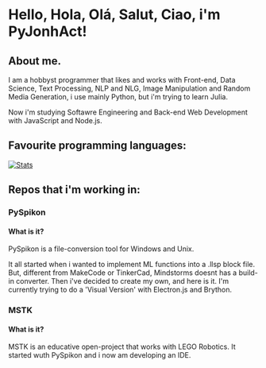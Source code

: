 # Hello, Hola, Olá, Salut, Ciao, i'm PyJonhAct!
## About me.

I am a hobbyst programmer that likes and works with Front-end, Data Science, Text Processing, NLP and NLG, Image Manipulation and Random Media Generation, i use mainly Python, but i'm trying to learn Julia. 

Now i'm studying Softawre Engineering and Back-end Web Development with JavaScript and Node.js.

## Favourite programming languages:

[![Stats](https://github-readme-stats.vercel.app/api/top-langs/?username=pyjonhact)]()

## Repos that i'm working in:

### PySpikon

#### What is it?

PySpikon is a file-conversion tool for Windows and Unix.

It all started when i wanted to implement ML functions into a .llsp block file. But, different from MakeCode or TinkerCad, Mindstorms doesnt has a build-in converter. Then i've decided to create my own, and here is it. I'm currently trying to do a 'Visual Version' with Electron.js and Brython.

### MSTK

#### What is it?

MSTK is an educative open-project that works with LEGO Robotics. It started wuth PySpikon and i now am developing an IDE.
